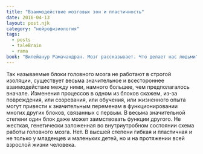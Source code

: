 ```yaml
---
title: "Взаимодействие мозговых зон и пластичность"
date: 2016-04-13
layout: post.njk
category: "нейрофизиология"
tags:
  - posts
  - taleBrain
  - rama
book: "Вилейанур Рамачандран. Мозг рассказывает. Что делает нас людьми"
---
```


Так называемые блоки головного мозга не работают в строгой изоляции, существует весьма значительное и всестороннее взаимодействие между ними, намного большее, чем предполагалось вначале. Изменения процессов в одном из блоков скажем, из-за повреждения, или созревания, или обучения, или жизненного опыта могут привести к значительным переменам в функционировании многих других блоков, связанных с первым. В весьма значительной степени один блок даже может заимствовать функции другого. Не жесткая, генетически заложенная во внутриутробном состоянии схема работы головного мозга. Нет. В высшей степени гибкая и пластичная и не только у младенцев и маленьких детей, но и на протяжении всей взрослой жизни человека.

